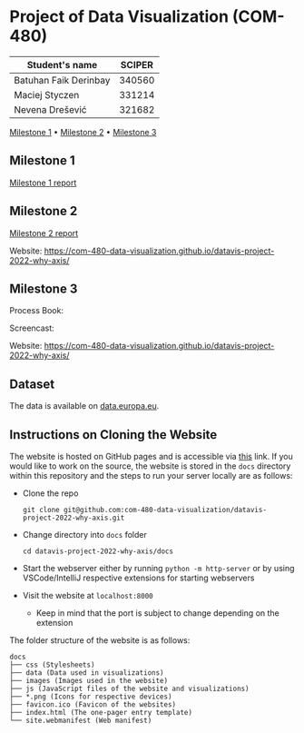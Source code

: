 # Project of Data Visualization (COM-480)

| Student's name | SCIPER |
| -------------- | ------ |
| Batuhan Faik Derinbay | 340560 |
| Maciej Styczen | 331214 |
| Nevena Drešević | 321682 |

[Milestone 1](#milestone-1) • [Milestone 2](#milestone-2) • [Milestone 3](#milestone-3)

## Milestone 1

[Milestone 1 report](https://github.com/com-480-data-visualization/datavis-project-2022-why-axis/blob/main/milestone1.md)

## Milestone 2

[Milestone 2 report](https://github.com/com-480-data-visualization/datavis-project-2022-why-axis/blob/main/milestone2.pdf)

Website: https://com-480-data-visualization.github.io/datavis-project-2022-why-axis/

## Milestone 3

Process Book:

Screencast:

Website: https://com-480-data-visualization.github.io/datavis-project-2022-why-axis/

## Dataset
The data is available on [data.europa.eu](https://data.europa.eu/data/datasets/erasmus-mobility-statistics-2014-2019-v2?locale=en).

## Instructions on Cloning the Website
The website is hosted on GitHub pages and is accessible via [this](https://com-480-data-visualization.github.io/datavis-project-2022-why-axis/) link.
If you would like to work on the source, the website is stored in the `docs` directory within this repository and the steps to run your server locally are as follows:
- Clone the repo

  `git clone git@github.com:com-480-data-visualization/datavis-project-2022-why-axis.git`
- Change directory into `docs` folder

  `cd datavis-project-2022-why-axis/docs`
- Start the webserver either by running `python -m http-server` or by using VSCode/IntelliJ respective extensions for starting webservers
- Visit the website at `localhost:8000`
  - Keep in mind that the port is subject to change depending on the extension

The folder structure of the website is as follows:
```
docs
├── css (Stylesheets)
├── data (Data used in visualizations)
├── images (Images used in the website)
├── js (JavaScript files of the website and visualizations)
├── *.png (Icons for respective devices)
├── favicon.ico (Favicon of the websites)
├── index.html (The one-pager entry template)
└── site.webmanifest (Web manifest)
```
